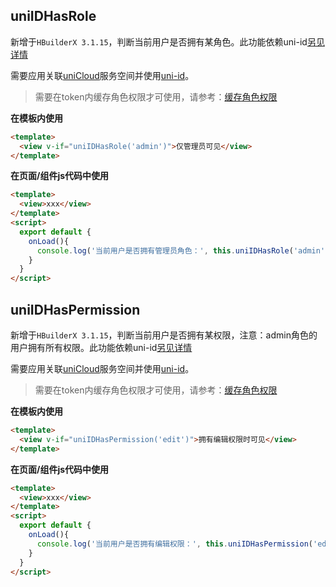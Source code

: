 ## uniIDHasRole

新增于`HBuilderX 3.1.15`，判断当前用户是否拥有某角色。此功能依赖uni-id[另见详情](https://uniapp.dcloud.io/uniCloud/uni-id)

需要应用关联[uniCloud](https://uniapp.dcloud.net.cn/uniCloud/README)服务空间并使用[uni-id](https://uniapp.dcloud.net.cn/uniCloud/uni-id)。

> 需要在token内缓存角色权限才可使用，请参考：[缓存角色权限](https://uniapp.dcloud.net.cn/uniCloud/uni-id?id=cachepermissionintoken)

**在模板内使用**

```html
<template>
  <view v-if="uniIDHasRole('admin')">仅管理员可见</view>
</template>
```

**在页面/组件js代码中使用**

```html
<template>
  <view>xxx</view>
</template>
<script>
  export default {
    onLoad(){
      console.log('当前用户是否拥有管理员角色：', this.uniIDHasRole('admin'))
    }
  }
</script>
```

## uniIDHasPermission

新增于`HBuilderX 3.1.15`，判断当前用户是否拥有某权限，注意：admin角色的用户拥有所有权限。此功能依赖uni-id[另见详情](https://uniapp.dcloud.io/uniCloud/uni-id)

需要应用关联[uniCloud](https://uniapp.dcloud.net.cn/uniCloud/README)服务空间并使用[uni-id](https://uniapp.dcloud.net.cn/uniCloud/uni-id)。

> 需要在token内缓存角色权限才可使用，请参考：[缓存角色权限](https://uniapp.dcloud.net.cn/uniCloud/uni-id?id=cachepermissionintoken)

**在模板内使用**

```html
<template>
  <view v-if="uniIDHasPermission('edit')">拥有编辑权限时可见</view>
</template>
```

**在页面/组件js代码中使用**

```html
<template>
  <view>xxx</view>
</template>
<script>
  export default {
    onLoad(){
      console.log('当前用户是否拥有编辑权限：', this.uniIDHasPermission('edit'))
    }
  }
</script>
```